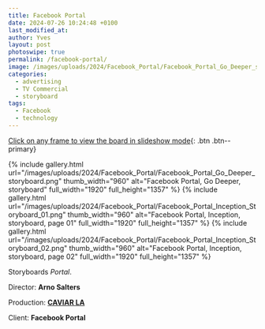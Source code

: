 ```yaml
---
title: Facebook Portal
date: 2024-07-26 10:24:48 +0100
last_modified_at: 
author: Yves
layout: post
photoswipe: true
permalink: /facebook-portal/
image: /images/uploads/2024/Facebook_Portal/Facebook_Portal_Go_Deeper_storyboard.png
categories:
  - advertising
  - TV Commercial
  - storyboard
tags:
  - Facebook
  - technology
---
```


[Click on any frame to view the board in slideshow mode](#){: .btn .btn--primary}

<div class="photoswipe-gallery">
  {% include gallery.html
	 url="/images/uploads/2024/Facebook_Portal/Facebook_Portal_Go_Deeper_storyboard.png"
	 thumb_width="960" alt="Facebook Portal, Go Deeper, storyboard"
	 full_width="1920" full_height="1357"
  %}
  {% include gallery.html
	   url="/images/uploads/2024/Facebook_Portal/Facebook_Portal_Inception_Storyboard_01.png"
	   thumb_width="960" alt="Facebook Portal, Inception, storyboard, page 01"
	   full_width="1920" full_height="1357"
	%}
  {% include gallery.html
     url="/images/uploads/2024/Facebook_Portal/Facebook_Portal_Inception_Storyboard_02.png"
     thumb_width="960" alt="Facebook Portal, Inception, storyboard, page 02"
     full_width="1920" full_height="1357"
  %}
</div>

Storyboards *Portal*.

Director: **Arno Salters**

Production: [**CAVIAR LA**](https://caviar.tv/los-angeles/)
 
Client: **Facebook Portal**